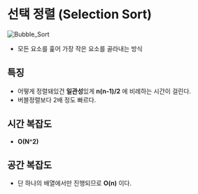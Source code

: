 # **선택 정렬 (Selection Sort)**
![Bubble_Sort](https://hudi.kr/wp-content/uploads/2018/02/selectionsort.gif)
- 모든 요소를 훑어 가장 작은 요소를 골라내는 방식

## 특징
- 어떻게 정렬돼있건 **일관성**있게 **n(n-1)/2** 에 비례하는 시간이 걸린다.
- 버블정렬보다 2배 정도 빠르다.

## 시간 복잡도
- **O(N^2)**

## 공간 복잡도 
-  단 하나의 배열에서만 진행되므로 **O(n)** 이다.  

